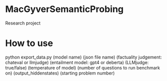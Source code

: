 # MacGyverSemanticProbing
Research project

# How to use
python export_data.py (model name) (json file name) (factuality judgement: chateval or llmjudge) (entailment model: gpt4 or deberta) (LLMjudge: true/false) (temperature of model) (number of questions to run benchmark on) (output_hiddenstates) (starting problem number)
